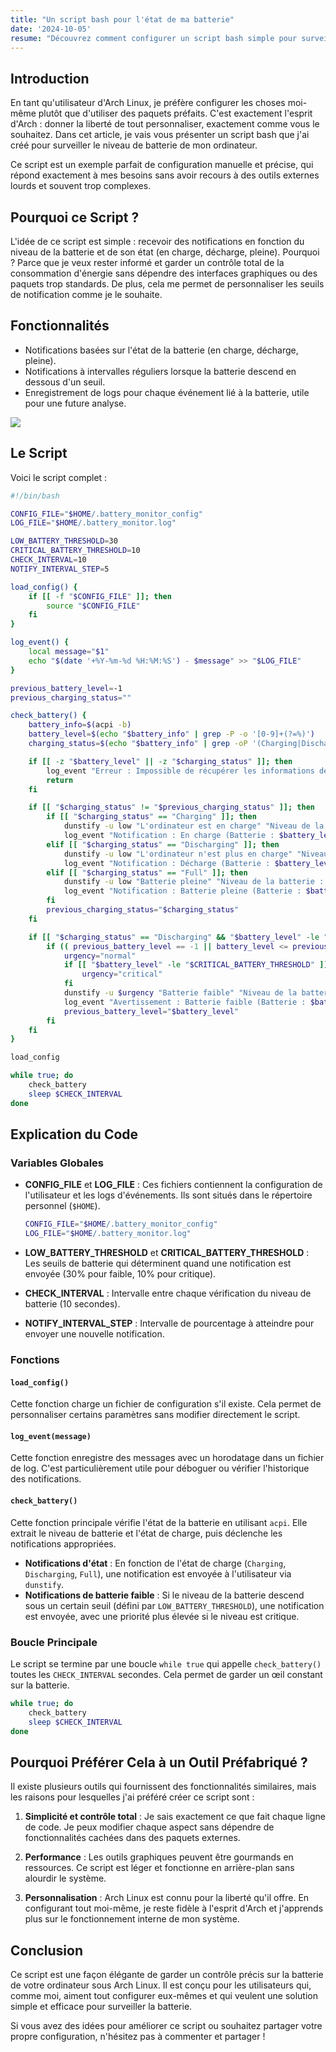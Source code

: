 ```yaml
---
title: "Un script bash pour l'état de ma batterie"
date: '2024-10-05'
resume: "Découvrez comment configurer un script bash simple pour surveiller le niveau de batterie sous Arch Linux, avec des notifications personnalisées et des logs détaillés. Pourquoi utiliser des outils complexes quand vous pouvez tout configurer vous-même, de manière légère et efficace ? Restons fidèles à l'esprit Arch : contrôle total et simplicité."
---
```


## Introduction

En tant qu'utilisateur d'Arch Linux, je préfère configurer les choses moi-même plutôt que d'utiliser des paquets préfaits. C'est exactement l'esprit d'Arch : donner la liberté de tout personnaliser, exactement comme vous le souhaitez. Dans cet article, je vais vous présenter un script bash que j'ai créé pour surveiller le niveau de batterie de mon ordinateur.

Ce script est un exemple parfait de configuration manuelle et précise, qui répond exactement à mes besoins sans avoir recours à des outils externes lourds et souvent trop complexes.

## Pourquoi ce Script ?

L'idée de ce script est simple : recevoir des notifications en fonction du niveau de la batterie et de son état (en charge, décharge, pleine). Pourquoi ? Parce que je veux rester informé et garder un contrôle total de la consommation d'énergie sans dépendre des interfaces graphiques ou des paquets trop standards. De plus, cela me permet de personnaliser les seuils de notification comme je le souhaite.

## Fonctionnalités

- Notifications basées sur l'état de la batterie (en charge, décharge, pleine).
- Notifications à intervalles réguliers lorsque la batterie descend en dessous d'un seuil.
- Enregistrement de logs pour chaque événement lié à la batterie, utile pour une future analyse.

<img src="https://cdn.discordapp.com/attachments/1237149289998712893/1291902358200127508/image.png?ex=6701c954&is=670077d4&hm=a0f7ac298cd792fc4aa59033a366a23b1a976c17b14e9d76d6a988be22753db9&">

## Le Script

Voici le script complet :

```bash
#!/bin/bash

CONFIG_FILE="$HOME/.battery_monitor_config"
LOG_FILE="$HOME/.battery_monitor.log"

LOW_BATTERY_THRESHOLD=30
CRITICAL_BATTERY_THRESHOLD=10
CHECK_INTERVAL=10
NOTIFY_INTERVAL_STEP=5

load_config() {
    if [[ -f "$CONFIG_FILE" ]]; then
        source "$CONFIG_FILE"
    fi
}

log_event() {
    local message="$1"
    echo "$(date '+%Y-%m-%d %H:%M:%S') - $message" >> "$LOG_FILE"
}

previous_battery_level=-1
previous_charging_status=""

check_battery() {
    battery_info=$(acpi -b)
    battery_level=$(echo "$battery_info" | grep -P -o '[0-9]+(?=%)')
    charging_status=$(echo "$battery_info" | grep -oP '(Charging|Discharging|Full)')

    if [[ -z "$battery_level" || -z "$charging_status" ]]; then
        log_event "Erreur : Impossible de récupérer les informations de la batterie."
        return
    fi

    if [[ "$charging_status" != "$previous_charging_status" ]]; then
        if [[ "$charging_status" == "Charging" ]]; then
            dunstify -u low "L'ordinateur est en charge" "Niveau de la batterie : $battery_level%"
            log_event "Notification : En charge (Batterie : $battery_level%)"
        elif [[ "$charging_status" == "Discharging" ]]; then
            dunstify -u low "L'ordinateur n'est plus en charge" "Niveau de la batterie : $battery_level%"
            log_event "Notification : Décharge (Batterie : $battery_level%)"
        elif [[ "$charging_status" == "Full" ]]; then
            dunstify -u low "Batterie pleine" "Niveau de la batterie : $battery_level%"
            log_event "Notification : Batterie pleine (Batterie : $battery_level%)"
        fi
        previous_charging_status="$charging_status"
    fi

    if [[ "$charging_status" == "Discharging" && "$battery_level" -le "$LOW_BATTERY_THRESHOLD" ]]; then
        if (( previous_battery_level == -1 || battery_level <= previous_battery_level - NOTIFY_INTERVAL_STEP )); then
            urgency="normal"
            if [[ "$battery_level" -le "$CRITICAL_BATTERY_THRESHOLD" ]]; then
                urgency="critical"
            fi
            dunstify -u $urgency "Batterie faible" "Niveau de la batterie : $battery_level%"
            log_event "Avertissement : Batterie faible (Batterie : $battery_level%)"
            previous_battery_level="$battery_level"
        fi
    fi
}

load_config

while true; do
    check_battery
    sleep $CHECK_INTERVAL
done
```

## Explication du Code

### Variables Globales

- **CONFIG_FILE** et **LOG_FILE** : Ces fichiers contiennent la configuration de l'utilisateur et les logs d'événements. Ils sont situés dans le répertoire personnel (`$HOME`).

  ```bash
  CONFIG_FILE="$HOME/.battery_monitor_config"
  LOG_FILE="$HOME/.battery_monitor.log"
  ```

- **LOW_BATTERY_THRESHOLD** et **CRITICAL_BATTERY_THRESHOLD** : Les seuils de batterie qui déterminent quand une notification est envoyée (30% pour faible, 10% pour critique).

- **CHECK_INTERVAL** : Intervalle entre chaque vérification du niveau de batterie (10 secondes).

- **NOTIFY_INTERVAL_STEP** : Intervalle de pourcentage à atteindre pour envoyer une nouvelle notification.

### Fonctions

#### `load_config()`

Cette fonction charge un fichier de configuration s'il existe. Cela permet de personnaliser certains paramètres sans modifier directement le script.

#### `log_event(message)`

Cette fonction enregistre des messages avec un horodatage dans un fichier de log. C'est particulièrement utile pour déboguer ou vérifier l'historique des notifications.

#### `check_battery()`

Cette fonction principale vérifie l'état de la batterie en utilisant `acpi`. Elle extrait le niveau de batterie et l'état de charge, puis déclenche les notifications appropriées.

- **Notifications d'état** : En fonction de l'état de charge (`Charging`, `Discharging`, `Full`), une notification est envoyée à l'utilisateur via `dunstify`.
- **Notifications de batterie faible** : Si le niveau de la batterie descend sous un certain seuil (défini par `LOW_BATTERY_THRESHOLD`), une notification est envoyée, avec une priorité plus élevée si le niveau est critique.

### Boucle Principale

Le script se termine par une boucle `while true` qui appelle `check_battery()` toutes les `CHECK_INTERVAL` secondes. Cela permet de garder un œil constant sur la batterie.

```bash
while true; do
    check_battery
    sleep $CHECK_INTERVAL
done
```

## Pourquoi Préférer Cela à un Outil Préfabriqué ?

Il existe plusieurs outils qui fournissent des fonctionnalités similaires, mais les raisons pour lesquelles j'ai préféré créer ce script sont :

1. **Simplicité et contrôle total** : Je sais exactement ce que fait chaque ligne de code. Je peux modifier chaque aspect sans dépendre de fonctionnalités cachées dans des paquets externes.

2. **Performance** : Les outils graphiques peuvent être gourmands en ressources. Ce script est léger et fonctionne en arrière-plan sans alourdir le système.

3. **Personnalisation** : Arch Linux est connu pour la liberté qu'il offre. En configurant tout moi-même, je reste fidèle à l'esprit d'Arch et j'apprends plus sur le fonctionnement interne de mon système.

## Conclusion

Ce script est une façon élégante de garder un contrôle précis sur la batterie de votre ordinateur sous Arch Linux. Il est conçu pour les utilisateurs qui, comme moi, aiment tout configurer eux-mêmes et qui veulent une solution simple et efficace pour surveiller la batterie.

Si vous avez des idées pour améliorer ce script ou souhaitez partager votre propre configuration, n'hésitez pas à commenter et partager !

